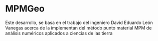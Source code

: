 # MPMGeo
Este desarrollo, se basa en el trabajo del ingeniero David Eduardo León Vanegas acerca de la implementan del método punto material  MPM de análisis numéricos aplicados a ciencias de las tierra 
